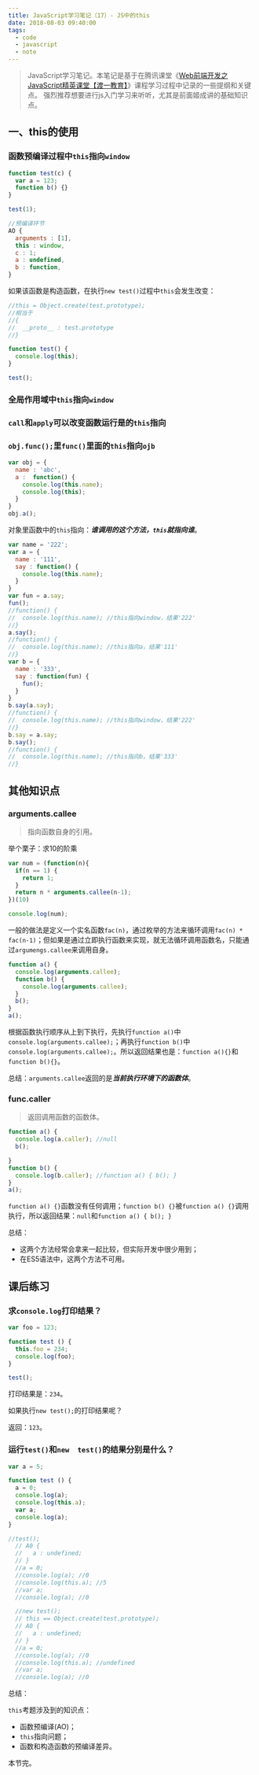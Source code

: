 ```yaml
---
title: JavaScript学习笔记（17）- JS中的this
date: 2018-08-03 09:40:00
tags:
  - code
  - javascript
  - note
---
```


> JavaScript学习笔记。本笔记是基于在腾讯课堂《[Web前端开发之JavaScript精英课堂【渡一教育】](https://ke.qq.com/course/231577)》课程学习过程中记录的一些提纲和关键点。
> 强烈推荐想要进行js入门学习来听听，尤其是前面姬成讲的基础知识点。

## 一、this的使用

### 函数预编译过程中`this`指向`window`

```javascript
function test(c) {
  var a = 123;
  function b() {}
}

test(1);

//预编译环节
AO {
  arguments : [1],
  this : window,
  c : 1;
  a : undefined,
  b : function,
}

```

如果该函数是构造函数，在执行`new test()`过程中`this`会发生改变：

```javascript
//this = Object.create(test.prototype);
//相当于
//{
//  __proto__ : test.prototype
//}
```

```javascript
function test() {
  console.log(this);
}

test();

```

### 全局作用域中`this`指向`window`

### `call`和`apply`可以改变函数运行是的`this`指向

### `obj.func();`里`func()`里面的`this`指向`ojb`

```javascript
var obj = {
  name : 'abc',
  a :  function() {
    console.log(this.name);
    console.log(this);
  }
}
obj.a();
```

对象里函数中的`this`指向：***谁调用的这个方法，`this`就指向谁***。

```javascript
var name = '222';
var a = {
  name : '111',
  say : function() {
    console.log(this.name);
  }
}
var fun = a.say;
fun();
//function() {
//  console.log(this.name); //this指向window，结果'222'
//}
a.say();
//function() {
//  console.log(this.name); //this指向a，结果'111'
//}
var b = {
  name : '333',
  say : function(fun) {
    fun();
  }
}
b.say(a.say);
//function() {
//  console.log(this.name); //this指向window，结果'222'
//}
b.say = a.say;
b.say();
//function() {
//  console.log(this.name); //this指向b，结果'333'
//}
```

## 其他知识点

### arguments.callee

> 指向函数自身的引用。

举个栗子：求10的阶乘

```javascript
var num = (function(n){
  if(n == 1) {
    return 1;
  }
  return n * arguments.callee(n-1);
})(10)

console.log(num);
```

一般的做法是定义一个实名函数`fac(n)`，通过枚举的方法来循环调用`fac(n) * fac(n-1)`；但如果是通过立即执行函数来实现，就无法循环调用函数名，只能通过`argumengs.callee`来调用自身。

```javascript
function a() {
  console.log(arguments.callee);
  function b() {
    console.log(arguments.callee);
  }
  b();
}
a();
```

根据函数执行顺序从上到下执行，先执行`function a()`中`console.log(arguments.callee);`；再执行`function b()`中`console.log(arguments.callee);`。所以返回结果也是：`function a(){}`和`function b(){}`。

总结：`arguments.callee`返回的是***当前执行环境下的函数体***。

### func.caller

> 返回调用函数的函数体。

```javascript
function a() {
  console.log(a.caller); //null
  b();

}
function b() {
  console.log(b.caller); //function a() { b(); }
}
a();
```

`function a() {}`函数没有任何调用；`function b() {}`被`function a() {}`调用执行，所以返回结果：`null`和`function a() { b(); }`

总结：

* 这两个方法经常会拿来一起比较，但实际开发中很少用到；
* 在ES5语法中，这两个方法不可用。

## 课后练习

### 求`console.log`打印结果？

```javascript
var foo = 123;

function test () {
  this.foo = 234;
  console.log(foo);
}

test();
```

打印结果是：`234`。


如果执行`new test();`的打印结果呢？

返回：`123`。

### 运行`test()`和`new  test()`的结果分别是什么？

```javascript
var a = 5;

function test () {
  a = 0;
  console.log(a);
  console.log(this.a);
  var a;
  console.log(a);
}

//test();
  // A0 {
  //   a : undefined;
  // }
  //a = 0;
  //console.log(a); //0
  //console.log(this.a); //5
  //var a;
  //console.log(a); //0

  //new test();
  // this == Object.create(test.prototype);
  // A0 {
  //   a : undefined;
  // }
  //a = 0;
  //console.log(a); //0
  //console.log(this.a); //undefined
  //var a;
  //console.log(a); //0

```

总结：

`this`考题涉及到的知识点：

* 函数预编译(AO)；
* `this`指向问题；
* 函数和构造函数的预编译差异。

本节完。
